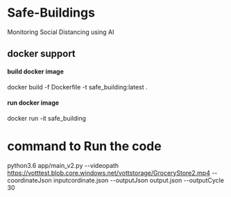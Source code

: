 # Safe-Buildings
Monitoring Social Distancing using AI


## docker support 
#### build docker image
docker build -f Dockerfile -t safe_building:latest .

#### run docker image
docker run -it safe_building 

# command to Run the code

python3.6 app/main_v2.py --videopath https://votttest.blob.core.windows.net/vottstorage/GroceryStore2.mp4 --coordinateJson inputcordinate.json --outputJson output.json --outputCycle 30
